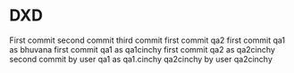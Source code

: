 # DXD
First commit
second commit
third commit
first commit qa2
first commit qa1 as bhuvana
first commit qa1 as qa1cinchy
first commit qa2 as qa2cinchy
second commit by user qa1 as qa1.cinchy
qa2cinchy by user qa2cinchy